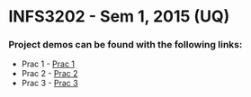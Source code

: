 # INFS3202 - Sem 1, 2015 (UQ)

<h3>Project demos can be found with the following links:</h3>

<ul>
<li>Prac 1 - <a href="http://infs3202-mh609.uqcloud.net/prac-1">Prac 1</a></li>
<li>Prac 2 - <a href="http://infs3202-mh609.uqcloud.net/prac-2">Prac 2</a></li>
<li>Prac 3 - <a href="http://infs3202-mh609.uqcloud.net/prac-3">Prac 3</a></li>
</ul>